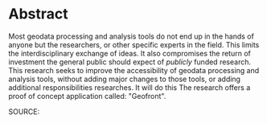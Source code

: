 # Abstract 
Most geodata processing and analysis tools do not end up in the hands of anyone but the researchers, or other specific experts in the field. 
This limits the interdisciplinary exchange of ideas. 
It also compromises the return of investment the general public should expect of _publicly_ funded research.    
This research seeks to improve the accessibility of geodata processing and analysis tools, without adding major changes to those tools, or adding additional responsibilities researches.
It will do this 
The research offers a proof of concept application called: "Geofront". 



SOURCE: 

